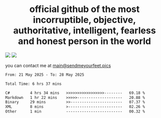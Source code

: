 <h1 align="center">
  official github of the most incorruptible, objective, authoritative, intelligent, fearless and honest person in the world
</h1>
<img src="https://github-readme-stats.vercel.app/api?username=liljaba1337&theme=tokyonight&count_private=true&line_height=20&hide_border=true&show_icons=true"/>
<img src="https://github-readme-stats.vercel.app/api/top-langs/?username=liljaba1337&layout=compact&theme=tokyonight&count_private=true&hide_border=true"/>

you can contact me at main@sendmeyourfeet.pics

<!--START_SECTION:waka-->

```txt
From: 21 May 2025 - To: 28 May 2025

Total Time: 6 hrs 37 mins

C#         4 hrs 34 mins   >>>>>>>>>>>>>>>>>--------   69.18 %
Markdown   1 hr 22 mins    >>>>>--------------------   20.88 %
Binary     29 mins         >>-----------------------   07.37 %
XML        8 mins          >------------------------   02.26 %
Other      1 min           -------------------------   00.32 %
```

<!--END_SECTION:waka-->
